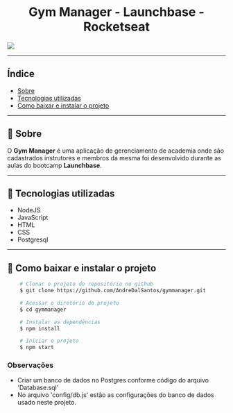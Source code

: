 <h1 align="center">
    Gym Manager - Launchbase - Rocketseat 
</h1>
<img src="./public/Gym Manager.gif" align="center">

---

## Índice
- [Sobre](#-sobre)
- [Tecnologias utilizadas](#-tecnologias-utilizadas)
- [Como baixar e instalar o projeto](#-como-baixar-e-instalar-o-projeto)

---

## 🔖 Sobre 

O **Gym Manager** é uma aplicação de gerenciamento de academia onde são cadastrados instrutores e membros da mesma foi desenvolvido durante as aulas do bootcamp **Launchbase**.

---

## 🚀 Tecnologias utilizadas

- NodeJS
- JavaScript
- HTML
- CSS
- Postgresql

---

## 📁 Como baixar e instalar o projeto

```bash
    # Clonar o projeto do repositório no github
    $ git clone https://github.com/AndreDalSantos/gymmanager.git

    # Acessar o diretório do projeto
    $ cd gymmanager

    # Instalar as dependências
    $ npm install

    # Iniciar o projeto
    $ npm start
```

### Observações
 - Criar um banco de dados no Postgres conforme código do arquivo 'Database.sql'
 - No arquivo 'config/db.js' estão as configurações do banco de dados usado neste projeto.